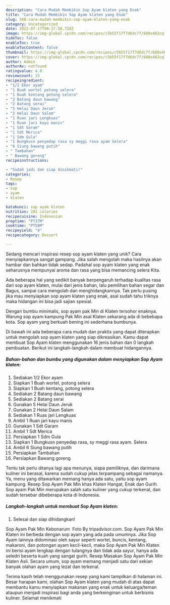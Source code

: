 ```yaml
---
description: "Cara Mudah Membikin Sop Ayam klaten yang Enak"
title: "Cara Mudah Membikin Sop Ayam klaten yang Enak"
slug: 568-cara-mudah-membikin-sop-ayam-klaten-yang-enak
category: Uncategorized
date: 2022-07-17T00:37:58.728Z
image: https://img-global.cpcdn.com/recipes/c5b55f17f7d6dc7f/680x482cq70/sop-ayam-klaten-foto-resep-utama.jpg
hideToc: false
enableToc: true
enableTocContent: false
thumbnail: https://img-global.cpcdn.com/recipes/c5b55f17f7d6dc7f/680x482cq70/sop-ayam-klaten-foto-resep-utama.jpg
cover: https://img-global.cpcdn.com/recipes/c5b55f17f7d6dc7f/680x482cq70/sop-ayam-klaten-foto-resep-utama.jpg
author: Admin
authorAv: notfound
ratingvalue: 4.8
reviewcount: 15
recipeingredient:
- "1/2 Ekor ayam"
- "1 Buah wortel potong selera"
- "1 Buah kentang potong selera"
- "2 Batang daun bawang"
- "2 Batang serai"
- "5 Helai Daun Jeruk"
- "2 Helai Daun Salam"
- "1 Ruas jari Lengkuas"
- "1 Ruan jari kayu manis"
- "1 Sdt Garam"
- "1 Sdt Merica"
- "1 Sdm Gula"
- "1 Bungkusn penyedap rasa sy meggi rasa ayam Selera"
- "6 Siung bawang putih"
- " Tambahan"
- " Bawang goreng"
recipeinstructions:

- "Sudah jadi dan siap dinikmati!"
categories:
- Resep
tags:
- sop
- ayam
- klaten

katakunci: sop ayam klaten 
nutrition: 201 calories
recipecuisine: Indonesian
preptime: "PT37M"
cooktime: "PT58M"
recipeyield: "4"
recipecategory: Dessert

---
```





Sedang mencari inspirasi resep sop ayam klaten yang unik? Cara menyiapkannya sangat gampang. Jika salah mengolah maka hasilnya akan hambar dan bahkan tidak sedap. Padahal sop ayam klaten yang enak seharusnya mempunyai aroma dan rasa yang bisa memancing selera Kita.





Ada beberapa hal yang sedikit banyak berpengaruh terhadap kualitas rasa dari sop ayam klaten, mulai dari jenis bahan, lalu pemilihan bahan segar dan Bagus, sampai cara mengolah dan menghidangkannya. Tak perlu pusing jika mau menyiapkan sop ayam klaten yang enak,      asal sudah tahu triknya maka hidangan ini bisa jadi sajian spesial.














Dengan bumbu minimalis, sop ayam pak Min di Klaten tersohor enaknya. Warung sop ayam kampung Pak Min asal Klaten sekarang ada di bebebapa kota. Sop ayam yang berkuah bening ini sederhana bumbunya.






Di bawah ini ada beberapa cara mudah dan praktis yang dapat diterapkan untuk mengolah sop ayam klaten yang siap dikreasikan. Kamu dapat membuat Sop Ayam klaten menggunakan 16 jenis bahan dan 0 langkah pembuatan. Berikut ini langkah-langkah dalam membuat hidangannya.

<!--inarticleads1-->

##### Bahan-bahan dan bumbu yang digunakan dalam menyiapkan Sop Ayam klaten:

1. Sediakan 1/2 Ekor ayam
1. Siapkan 1 Buah wortel, potong selera
1. Siapkan 1 Buah kentang, potong selera
1. Sediakan 2 Batang daun bawang
1. Sediakan 2 Batang serai
1. Gunakan 5 Helai Daun Jeruk
1. Gunakan 2 Helai Daun Salam
1. Sediakan 1 Ruas jari Lengkuas
1. Ambil 1 Ruan jari kayu manis
1. Gunakan 1 Sdt Garam
1. Ambil 1 Sdt Merica
1. Persiapkan 1 Sdm Gula
1. Siapkan 1 Bungkusn penyedap rasa, sy meggi rasa ayam. Selera
1. Ambil 6 Siung bawang putih
1. Persiapkan  Tambahan
1. Persiapkan  Bawang goreng


Tentu tak perlu ditanya lagi apa menunya, siapa pemiliknya, dan darimana kuliner ini berasal, karena sudah cukup jelas terpampang sebagai namanya. Ya, menu yang ditawarkan memang hanya ada satu, yaitu sop ayam kampung. Resep Sop Ayam Pak Min khas Klaten Hangat, Enak dan Gurih. Sop ayam Pak Min merupakan salah satu kuliner yang cukup terkenal, dan sudah tersebar dibeberapa kota di Indonesia. 

<!--inarticleads2-->

##### Langkah-langkah untuk membuat Sop Ayam klaten:


1. Selesai dan siap dihidangkan!

Sop Ayam Pak Min Kebonarum ️ Foto By tripadvisor.com. Sop Ayam Pak Min Klaten ini berbeda dengan sop ayam yang ada pada umumnya. Jika Sop Ayam lainnya didominasi oleh sayur seperti wortel, buncis, kentang, makaroni, dan potongan ayam kecil-kecil, maka Sop Ayam Pak Min Klaten ini berisi ayam lengkap dengan tulangnya dan tidak ada sayur, hanya ada seledri beserta kuah yang sangat gurih. Resep Masakan Sop Ayam Pak Min Klaten Asli. Secara umum, sop ayam memang menjadi satu dari sekian banyak olahan ayam yang lezat dan terkenal. 

Terima kasih telah menggunakan resep yang kami tampilkan di halaman ini. Besar harapan kami, olahan Sop Ayam klaten yang mudah di atas dapat membantu kamu menyiapkan makanan yang enak untuk keluarga/teman ataupun menjadi inspirasi bagi anda yang berkeinginan untuk berbisnis kuliner. Selamat menikmati
